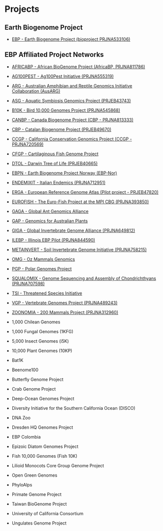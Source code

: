 # Projects


## Earth Biogenome Project

- [EBP - Earth Biogenome Project (bioproject PRJNA533106)](/projects/EBP)

## EBP Affiliated Project Networks
- [AFRICABP - African BioGenome Project (AfricaBP, 	PRJNA811786)](/projects/AFRICABP)

- [AG100PEST - Ag100Pest Initiative (PRJNA555319)](/projects/AG100PEST)

- [ARG - Australian Amphibian and Reptile Genomics Initiative Collaboration (AusARG)](/projects/ARG)

- [ASG - Aquatic Symbiosis Genomics Project (PRJEB43743)](/projects/ASG)

- [B10K - Bird 10,000 Genomes Project (PRJNA545868)](/projects/B10K)

- [CANBP - Canada Biogenome Project (CBP - PRJNA813333)](/projects/CANBP)

- [CBP - Catalan Biogenome Project (PRJEB49670)](/projects/CBP)

- [CCGP - California Conservation Genomics Project (CCGP - PRJNA720569)](/projects/CCGP)

- [CFGP - Cartilaginous Fish Genome Project](/projects/CFGP)

- [DTOL - Darwin Tree of Life (PRJEB40665)](/projects/DTOL)

- [EBPN - Earth Biogenome Project Norway (EBP-Nor)](/projects/EBPN)

- [ENDEMIXIT - Italian Endemics (PRJNA712951)](/projects/ENDEMIXIT)

- [ERGA - European Reference Genome Atlas (Pilot project - PRJEB47820)](/projects/ERGA)

- [EUROFISH - The Euro-Fish Project at the MPI CBG (PRJNA393850)](/projects/EUROFISH)

- [GAGA - Global Ant Genomics Alliance](/projects/GAGA)

- [GAP - Genomics for Australian Plants](/projects/GAP)

- [GIGA - Global Invertebrate Genome Alliance (PRJNA649812)](/projects/GIGA)

- [ILEBP - Illinois EBP Pilot (PRJNA844590)](/projects/ILEBP)

- [METAINVERT - Soil Invertebrate Genome Initiative (PRJNA758215)](/projects/METAINVERT)

- [OMG - Oz Mammals Genomics](/projects/OMG)

- [PGP - Polar Genomes Project](/projects/PGP)

- [SQUALOMIX - Genome Sequencing and Assembly of Chondrichthyans (PRJNA707598)](/projects/SQUALOMIX)

- [TSI - Threatened Species Initiative](/projects/TSI)

- [VGP  - Vertebrate Genomes Project (PRJNA489243)](/projects/VGP)

- [ZOONOMIA - 200 Mammals Project (PRJNA312960)](/projects/ZOONOMIA)

- 1,000 Chilean Genomes

- 1,000 Fungal Genomes (1KFG)

- 5,000 Insect Genomes (i5K)

- 10,000 Plant Genomes (10KP)

- Bat1K

- Beenome100

- Butterfly Genome Project

- Crab Genome Project

- Deep-Ocean Genomes Project

- Diversity Initiative for the Southern California Ocean (DISCO)

- DNA Zoo

- Dresden HQ Genomes Project

- EBP Colombia

- Epizoic Diatom Genomes Project

- Fish 10,000 Genomes (Fish 10K)

- Lilioid Monocots Core Group Genome Project

- Open Green Genomes

- PhyloAlps

- Primate Genome Project

- Taiwan BioGenome Project

- University of California Consortium

- Ungulates Genome Project



